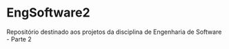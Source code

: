# EngSoftware2
Repositório destinado aos projetos da disciplina de Engenharia de Software - Parte 2
